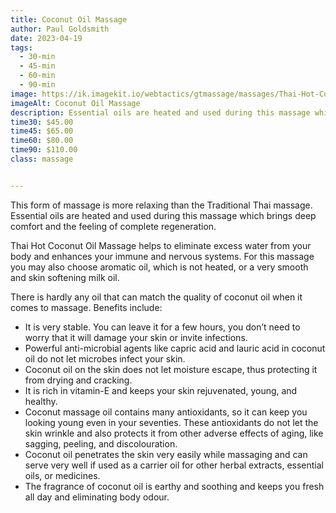 ```yaml
---
title: Coconut Oil Massage
author: Paul Goldsmith
date: 2023-04-19
tags:
  - 30-min
  - 45-min
  - 60-min
  - 90-min
image: https://ik.imagekit.io/webtactics/gtmassage/massages/Thai-Hot-Coconut-Oil-Massage.jpg
imageAlt: Coconut Oil Massage
description: Essential oils are heated and used during this massage which brings deep comfort and the feeling of complete regeneration.
time30: $45.00
time45: $65.00
time60: $80.00
time90: $110.00
class: massage


---
```




This form of massage is more relaxing than the Traditional Thai massage. Essential oils are heated and used during this massage which brings deep comfort and the feeling of complete regeneration.

Thai Hot Coconut Oil Massage helps to eliminate excess water from your body and enhances your immune and nervous systems. For this massage you may also choose aromatic oil, which is not heated, or a very smooth and skin softening milk oil.

There is hardly any oil that can match the quality of coconut oil when it comes to massage. Benefits include:

 - It is very stable. You can leave it for a few hours, you don’t need to worry that it will damage your skin or invite infections.
 - Powerful anti-microbial agents like capric acid and lauric acid in coconut oil do not let microbes infect your skin.
 - Coconut oil on the skin does not let moisture escape, thus protecting it from drying and cracking.
 - It is rich in vitamin-E and keeps your skin rejuvenated, young, and healthy.
 - Coconut massage oil contains many antioxidants, so it can keep you looking young even in your seventies. These antioxidants do not let the skin wrinkle and also protects it from other adverse effects of aging, like sagging, peeling, and discolouration.
 - Coconut oil penetrates the skin very easily while massaging and can serve very well if used as a carrier oil for other herbal extracts, essential oils, or medicines.
 - The fragrance of coconut oil is earthy and soothing and keeps you fresh all day and eliminating body odour.
